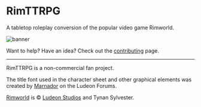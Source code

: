 # RimTTRPG
A tabletop roleplay conversion of the popular video game Rimworld.

![banner](https://repository-images.githubusercontent.com/418380777/4c4799fc-67ad-477d-9272-607c8ffad954)

Want to help? Have an idea? Check out the [contributing](https://github.com/GameVogue/RimTTRPG/blob/main/CONTRIBUTING.md) page.

---
RimTTRPG is a non-commercial fan project.

The title font used in the character sheet and other graphical elements was created by [Marnador](https://ludeon.com/forums/index.php?topic=11022.0) on the Ludeon Forums.

[Rimworld](https://rimworldgame.com/) is © [Ludeon Studios](https://ludeon.com/) and Tynan Sylvester.
